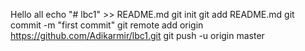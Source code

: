 Hello all
echo "# lbc1" >> README.md
git init
git add README.md
git commit -m "first commit"
git remote add origin https://github.com/Adikarmir/lbc1.git
git push -u origin master
                
